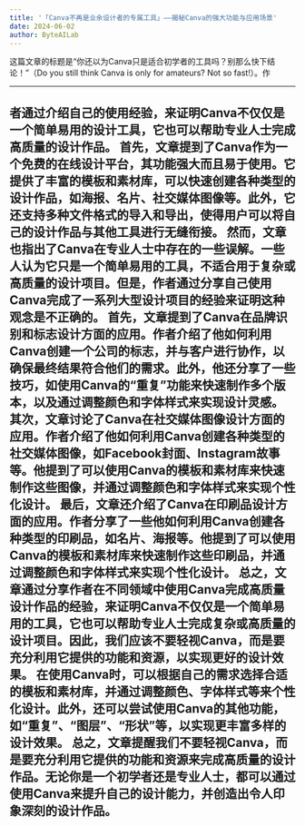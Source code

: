 ```yaml
---
title: '「Canva不再是业余设计者的专属工具」——揭秘Canva的强大功能与应用场景'
date: 2024-06-02
author: ByteAILab
---
```


这篇文章的标题是“你还以为Canva只是适合初学者的工具吗？别那么快下结论！”（Do you still think Canva is only for amateurs? Not so fast!）。作

---
者通过介绍自己的使用经验，来证明Canva不仅仅是一个简单易用的设计工具，它也可以帮助专业人士完成高质量的设计作品。
首先，文章提到了Canva作为一个免费的在线设计平台，其功能强大而且易于使用。它提供了丰富的模板和素材库，可以快速创建各种类型的设计作品，如海报、名片、社交媒体图像等。此外，它还支持多种文件格式的导入和导出，使得用户可以将自己的设计作品与其他工具进行无缝衔接。
然而，文章也指出了Canva在专业人士中存在的一些误解。一些人认为它只是一个简单易用的工具，不适合用于复杂或高质量的设计项目。但是，作者通过分享自己使用Canva完成了一系列大型设计项目的经验来证明这种观念是不正确的。
首先，文章提到了Canva在品牌识别和标志设计方面的应用。作者介绍了他如何利用Canva创建一个公司的标志，并与客户进行协作，以确保最终结果符合他们的需求。此外，他还分享了一些技巧，如使用Canva的“重复”功能来快速制作多个版本，以及通过调整颜色和字体样式来实现设计灵感。
其次，文章讨论了Canva在社交媒体图像设计方面的应用。作者介绍了他如何利用Canva创建各种类型的社交媒体图像，如Facebook封面、Instagram故事等。他提到了可以使用Canva的模板和素材库来快速制作这些图像，并通过调整颜色和字体样式来实现个性化设计。
最后，文章还介绍了Canva在印刷品设计方面的应用。作者分享了一些他如何利用Canva创建各种类型的印刷品，如名片、海报等。他提到了可以使用Canva的模板和素材库来快速制作这些印刷品，并通过调整颜色和字体样式来实现个性化设计。
总之，文章通过分享作者在不同领域中使用Canva完成高质量设计作品的经验，来证明Canva不仅仅是一个简单易用的工具，它也可以帮助专业人士完成复杂或高质量的设计项目。因此，我们应该不要轻视Canva，而是要充分利用它提供的功能和资源，以实现更好的设计效果。
在使用Canva时，可以根据自己的需求选择合适的模板和素材库，并通过调整颜色、字体样式等来个性化设计。此外，还可以尝试使用Canva的其他功能，如“重复”、“图层”、“形状”等，以实现更丰富多样的设计效果。
总之，文章提醒我们不要轻视Canva，而是要充分利用它提供的功能和资源来完成高质量的设计作品。无论你是一个初学者还是专业人士，都可以通过使用Canva来提升自己的设计能力，并创造出令人印象深刻的设计作品。
---

